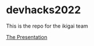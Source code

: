 # devhacks2022

This is the repo for the ikigai team

[The Presentation](./pitch/DevHacks%202022%20-%20Team%20IKIGAI.pdf?raw=true "The presentation")

